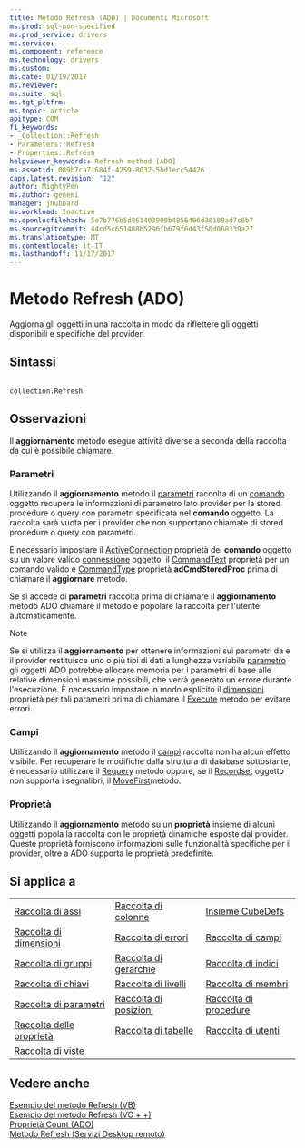 ```yaml
---
title: Metodo Refresh (ADO) | Documenti Microsoft
ms.prod: sql-non-specified
ms.prod_service: drivers
ms.service: 
ms.component: reference
ms.technology: drivers
ms.custom: 
ms.date: 01/19/2017
ms.reviewer: 
ms.suite: sql
ms.tgt_pltfrm: 
ms.topic: article
apitype: COM
f1_keywords:
- _Collection::Refresh
- Parameters::Refresh
- Properties::Refresh
helpviewer_keywords: Refresh method [ADO]
ms.assetid: 089b7ca7-684f-4259-8032-5bd1ecc54426
caps.latest.revision: "12"
author: MightyPen
ms.author: genemi
manager: jhubbard
ms.workload: Inactive
ms.openlocfilehash: 5e7b776b5d861403909b4856406d30109ad7c6b7
ms.sourcegitcommit: 44cd5c651488b5296fb679f6d43f50d068339a27
ms.translationtype: MT
ms.contentlocale: it-IT
ms.lasthandoff: 11/17/2017
---
```

# <a name="refresh-method-ado"></a>Metodo Refresh (ADO)
Aggiorna gli oggetti in una raccolta in modo da riflettere gli oggetti disponibili e specifiche del provider.  
  
## <a name="syntax"></a>Sintassi  
  
```  
  
collection.Refresh  
```  
  
## <a name="remarks"></a>Osservazioni  
 Il **aggiornamento** metodo esegue attività diverse a seconda della raccolta da cui è possibile chiamare.  
  
### <a name="parameters"></a>Parametri  
 Utilizzando il **aggiornamento** metodo il [parametri](../../../ado/reference/ado-api/parameters-collection-ado.md) raccolta di un [comando](../../../ado/reference/ado-api/command-object-ado.md) oggetto recupera le informazioni di parametro lato provider per la stored procedure o query con parametri specificata nel **comando** oggetto. La raccolta sarà vuota per i provider che non supportano chiamate di stored procedure o query con parametri.  
  
 È necessario impostare il [ActiveConnection](../../../ado/reference/ado-api/activeconnection-property-ado.md) proprietà del **comando** oggetto su un valore valido [connessione](../../../ado/reference/ado-api/connection-object-ado.md) oggetto, il [CommandText](../../../ado/reference/ado-api/commandtext-property-ado.md) proprietà per un comando valido e [CommandType](../../../ado/reference/ado-api/commandtype-property-ado.md) proprietà **adCmdStoredProc** prima di chiamare il **aggiornare** metodo.  
  
 Se si accede di **parametri** raccolta prima di chiamare il **aggiornamento** metodo ADO chiamare il metodo e popolare la raccolta per l'utente automaticamente.  
  
> [!NOTE]
>  Se si utilizza il **aggiornamento** per ottenere informazioni sui parametri da e il provider restituisce uno o più tipi di dati a lunghezza variabile [parametro](../../../ado/reference/ado-api/parameter-object.md) gli oggetti ADO potrebbe allocare memoria per i parametri di base alle relative dimensioni massime possibili, che verrà generato un errore durante l'esecuzione. È necessario impostare in modo esplicito il [dimensioni](../../../ado/reference/ado-api/size-property-ado-parameter.md) proprietà per tali parametri prima di chiamare il [Execute](../../../ado/reference/ado-api/execute-method-ado-command.md) metodo per evitare errori.  
  
### <a name="fields"></a>Campi  
 Utilizzando il **aggiornamento** metodo il [campi](../../../ado/reference/ado-api/fields-collection-ado.md) raccolta non ha alcun effetto visibile. Per recuperare le modifiche dalla struttura di database sottostante, è necessario utilizzare il [Requery](../../../ado/reference/ado-api/requery-method.md) metodo oppure, se il [Recordset](../../../ado/reference/ado-api/recordset-object-ado.md) oggetto non supporta i segnalibri, il [MoveFirst](../../../ado/reference/ado-api/movefirst-movelast-movenext-and-moveprevious-methods-ado.md)metodo.  
  
### <a name="properties"></a>Proprietà  
 Utilizzando il **aggiornamento** metodo su un **proprietà** insieme di alcuni oggetti popola la raccolta con le proprietà dinamiche esposte dal provider. Queste proprietà forniscono informazioni sulle funzionalità specifiche per il provider, oltre a ADO supporta le proprietà predefinite.  
  
## <a name="applies-to"></a>Si applica a  
  
||||  
|-|-|-|  
|[Raccolta di assi](../../../ado/reference/ado-md-api/axes-collection-ado-md.md)|[Raccolta di colonne](../../../ado/reference/adox-api/columns-collection-adox.md)|[Insieme CubeDefs](../../../ado/reference/ado-md-api/cubedefs-collection-ado-md.md)|  
|[Raccolta di dimensioni](../../../ado/reference/ado-md-api/dimensions-collection-ado-md.md)|[Raccolta di errori](../../../ado/reference/ado-api/errors-collection-ado.md)|[Raccolta di campi](../../../ado/reference/ado-api/fields-collection-ado.md)|  
|[Raccolta di gruppi](../../../ado/reference/adox-api/groups-collection-adox.md)|[Raccolta di gerarchie](../../../ado/reference/ado-md-api/hierarchies-collection-ado-md.md)|[Raccolta di indici](../../../ado/reference/adox-api/indexes-collection-adox.md)|  
|[Raccolta di chiavi](../../../ado/reference/adox-api/keys-collection-adox.md)|[Raccolta di livelli](../../../ado/reference/ado-md-api/levels-collection-ado-md.md)|[Raccolta di membri](../../../ado/reference/ado-md-api/members-collection-ado-md.md)|  
|[Raccolta di parametri](../../../ado/reference/ado-api/parameters-collection-ado.md)|[Raccolta di posizioni](../../../ado/reference/ado-md-api/positions-collection-ado-md.md)|[Raccolta di procedure](../../../ado/reference/adox-api/procedures-collection-adox.md)|  
|[Raccolta delle proprietà](../../../ado/reference/ado-api/properties-collection-ado.md)|[Raccolta di tabelle](../../../ado/reference/adox-api/tables-collection-adox.md)|[Raccolta di utenti](../../../ado/reference/adox-api/users-collection-adox.md)|  
|[Raccolta di viste](../../../ado/reference/adox-api/views-collection-adox.md)|||  
  
## <a name="see-also"></a>Vedere anche  
 [Esempio del metodo Refresh (VB)](../../../ado/reference/ado-api/refresh-method-example-vb.md)   
 [Esempio del metodo Refresh (VC + +)](../../../ado/reference/ado-api/refresh-method-example-vc.md)   
 [Proprietà Count (ADO)](../../../ado/reference/ado-api/count-property-ado.md)   
 [Metodo Refresh (Servizi Desktop remoto)](../../../ado/reference/rds-api/refresh-method-rds.md)
